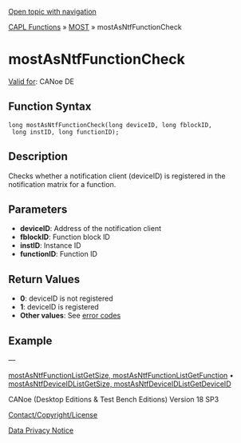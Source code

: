 [Open topic with navigation](../../../../../CANoeDEFamily.htm#Topics/CAPLFunctions/MOST/Functions/CAPLfunctionMOSTAsNTFFunctionCheck.md)

[CAPL Functions](../../CAPLfunctions.md) » [MOST](../CAPLfunctionsMOSTOverview.md) » mostAsNtfFunctionCheck

# mostAsNtfFunctionCheck

[Valid for](../../../Shared/FeatureAvailability.md): CANoe DE

## Function Syntax

```plaintext
long mostAsNtfFunctionCheck(long deviceID, long fblockID, 
 long instID, long functionID);
```

## Description

Checks whether a notification client (deviceID) is registered in the notification matrix for a function.

## Parameters

- **deviceID**: Address of the notification client
- **fblockID**: Function block ID
- **instID**: Instance ID
- **functionID**: Function ID

## Return Values

- **0**: deviceID is not registered
- **1**: deviceID is registered
- **Other values**: See [error codes](../CAPLfunctionsMOSTErrorCodes.md)

## Example

—

[mostAsNtfFunctionListGetSize, mostAsNtfFunctionListGetFunction](CAPLfunctionMOSTAsNTFFunctionListGetSize.md) • [mostAsNtfDeviceIDListGetSize, mostAsNtfDeviceIDListGetDeviceID](CAPLfunctionMOSTAsNTFDeviceIDListGetSize.md)

CANoe (Desktop Editions & Test Bench Editions) Version 18 SP3

[Contact/Copyright/License](../../../Shared/ContactCopyrightLicense.md)

[Data Privacy Notice](https://www.vector.com/int/en/company/get-info/privacy-policy/)
